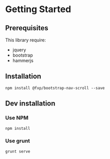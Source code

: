 Getting Started
===============

Prerequisites
-------------

This library require:

- jquery
- bootstrap
- hammerjs

Installation
------------

```
npm install @fxp/bootstrap-nav-scroll --save
```

Dev installation
----------------

### Use NPM

```
npm install
```

### Use grunt

```
grunt serve
```
